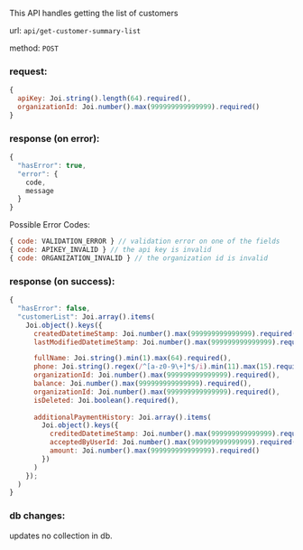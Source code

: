 This API handles getting the list of customers

url: `api/get-customer-summary-list`

method: `POST`

### request: 
```js
{
  apiKey: Joi.string().length(64).required(),
  organizationId: Joi.number().max(999999999999999).required()
}
```

### response (on error):
```js
{
  "hasError": true,
  "error": {
    code,
    message
  }
}
```

Possible Error Codes:
```js
{ code: VALIDATION_ERROR } // validation error on one of the fields
{ code: APIKEY_INVALID } // the api key is invalid
{ code: ORGANIZATION_INVALID } // the organization id is invalid
```

### response (on success):
```js
{
  "hasError": false,
  "customerList": Joi.array().items(
    Joi.object().keys({
      createdDatetimeStamp: Joi.number().max(999999999999999).required(),
      lastModifiedDatetimeStamp: Joi.number().max(999999999999999).required(),

      fullName: Joi.string().min(1).max(64).required(),
      phone: Joi.string().regex(/^[a-z0-9\+]*$/i).min(11).max(15).required(),
      organizationId: Joi.number().max(999999999999999).required(),
      balance: Joi.number().max(999999999999999).required(),
      organizationId: Joi.number().max(999999999999999).required(),
      isDeleted: Joi.boolean().required(),
      
      additionalPaymentHistory: Joi.array().items(
        Joi.object().keys({
          creditedDatetimeStamp: Joi.number().max(999999999999999).required(),
          acceptedByUserId: Joi.number().max(999999999999999).required(),
          amount: Joi.number().max(999999999999999).required()
        })
      )
    });
  )
}
```

### db changes:
updates no collection in db.